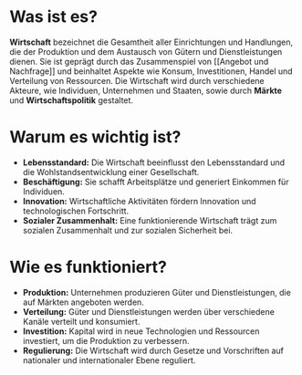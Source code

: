 # Was ist es?

**Wirtschaft** bezeichnet die Gesamtheit aller Einrichtungen und Handlungen, die der Produktion und dem Austausch von Gütern und Dienstleistungen dienen. Sie ist geprägt durch das Zusammenspiel von [[Angebot und Nachfrage]] und beinhaltet Aspekte wie Konsum, Investitionen, Handel und Verteilung von Ressourcen. Die Wirtschaft wird durch verschiedene Akteure, wie Individuen, Unternehmen und Staaten, sowie durch **Märkte** und **Wirtschaftspolitik** gestaltet.

# Warum es wichtig ist?

- **Lebensstandard:** Die Wirtschaft beeinflusst den Lebensstandard und die Wohlstandsentwicklung einer Gesellschaft.
- **Beschäftigung:** Sie schafft Arbeitsplätze und generiert Einkommen für Individuen.
- **Innovation:** Wirtschaftliche Aktivitäten fördern Innovation und technologischen Fortschritt.
- **Sozialer Zusammenhalt:** Eine funktionierende Wirtschaft trägt zum sozialen Zusammenhalt und zur sozialen Sicherheit bei.

# Wie es funktioniert?

- **Produktion:** Unternehmen produzieren Güter und Dienstleistungen, die auf Märkten angeboten werden.
- **Verteilung:** Güter und Dienstleistungen werden über verschiedene Kanäle verteilt und konsumiert.
- **Investition:** Kapital wird in neue Technologien und Ressourcen investiert, um die Produktion zu verbessern.
- **Regulierung:** Die Wirtschaft wird durch Gesetze und Vorschriften auf nationaler und internationaler Ebene reguliert.
